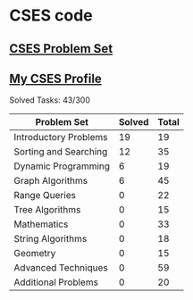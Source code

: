 # CSES code

## [CSES Problem Set](https://cses.fi/problemset/list/)

## [My CSES Profile](https://cses.fi/user/203349)

Solved Tasks: 43/300

| Problem Set | Solved | Total |
| ------- | ------ | ----- |
|Introductory Problems| 19 | 19           |
|Sorting and Searching| 12 | 35           |
|Dynamic Programming| 6 | 19           |
|Graph Algorithms| 6 | 45           |
|Range Queries| 0 | 22           |
|Tree Algorithms| 0 | 15           |
|Mathematics| 0 | 33           |
|String Algorithms| 0 | 18           |
|Geometry| 0 | 15           |
|Advanced Techniques| 0 | 59           |
|Additional Problems| 0 | 20           |
